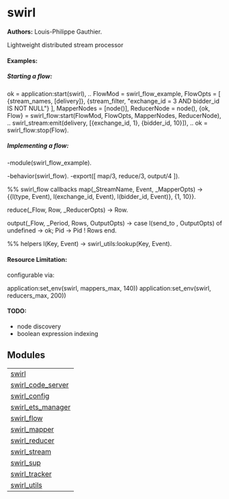 

# swirl #

__Authors:__ Louis-Philippe Gauthier.

Lightweight distributed stream processor

#### Examples: ####

##### Starting a flow: #####
ok = application:start(swirl),
..
FlowMod = swirl_flow_example,
FlowOpts = [
{stream_names, [delivery]},
{stream_filter, "exchange_id = 3 AND bidder_id IS NOT NULL"}
],
MapperNodes = [node()],
ReducerNode = node(),
{ok, Flow} = swirl_flow:start(FlowMod, FlowOpts, MapperNodes, ReducerNode),
..
swirl_stream:emit(delivery, [{exchange_id, 1}, {bidder_id, 10}]),
..
ok = swirl_flow:stop(Flow).

##### Implementing a flow: #####
-module(swirl_flow_example).

-behavior(swirl_flow).
-export([
map/3,
reduce/3,
output/4
]).

%% swirl_flow callbacks
map(_StreamName, Event, _MapperOpts) ->
{{l(type, Event), l(exchange_id, Event), l(bidder_id, Event)}, {1, 10}}.

reduce(_Flow, Row, _ReducerOpts) ->
Row.

output(_Flow, _Period, Rows, OutputOpts) ->
case l(send_to , OutputOpts) of
undefined -> ok;
Pid -> Pid ! Rows
end.

%% helpers
l(Key, Event) ->
swirl_utils:lookup(Key, Event).

#### Resource Limitation: ####

configurable via:

application:set_env(swirl, mappers_max, 140))
application:set_env(swirl, reducers_max, 200))
#### TODO: ####
- node discovery
- boolean expression indexing


## Modules ##


<table width="100%" border="0" summary="list of modules">
<tr><td><a href="swirl.md" class="module">swirl</a></td></tr>
<tr><td><a href="swirl_code_server.md" class="module">swirl_code_server</a></td></tr>
<tr><td><a href="swirl_config.md" class="module">swirl_config</a></td></tr>
<tr><td><a href="swirl_ets_manager.md" class="module">swirl_ets_manager</a></td></tr>
<tr><td><a href="swirl_flow.md" class="module">swirl_flow</a></td></tr>
<tr><td><a href="swirl_mapper.md" class="module">swirl_mapper</a></td></tr>
<tr><td><a href="swirl_reducer.md" class="module">swirl_reducer</a></td></tr>
<tr><td><a href="swirl_stream.md" class="module">swirl_stream</a></td></tr>
<tr><td><a href="swirl_sup.md" class="module">swirl_sup</a></td></tr>
<tr><td><a href="swirl_tracker.md" class="module">swirl_tracker</a></td></tr>
<tr><td><a href="swirl_utils.md" class="module">swirl_utils</a></td></tr></table>

